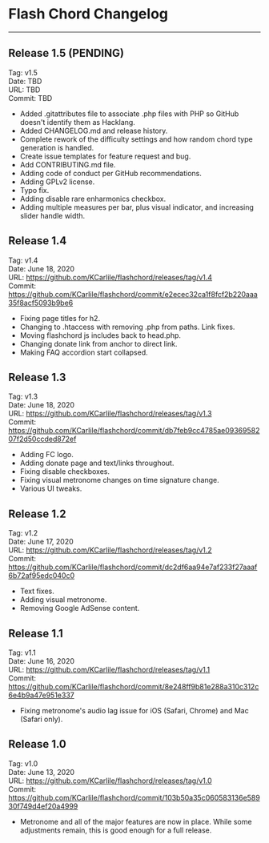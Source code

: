 # Flash Chord Changelog
---

## Release 1.5 (PENDING)
Tag: v1.5<br />
Date: TBD<br />
URL: TBD<br />
Commit: TBD<br />

- Added .gitattributes file to associate .php files with PHP so GitHub doesn't identify them as Hacklang.
- Added CHANGELOG.md and release history.
- Complete rework of the difficulty settings and how random chord type generation is handled.
- Create issue templates for feature request and bug.
- Add CONTRIBUTING.md file.
- Adding code of conduct per GitHub recommendations.
- Adding GPLv2 license.
- Typo fix.
- Adding disable rare enharmonics checkbox.
- Adding multiple measures per bar, plus visual indicator, and increasing slider handle width.


## Release 1.4
Tag: v1.4<br />
Date: June 18, 2020<br />
URL: https://github.com/KCarlile/flashchord/releases/tag/v1.4<br />
Commit: https://github.com/KCarlile/flashchord/commit/e2ecec32ca1f8fcf2b220aaa35f8acf5093b9be6

- Fixing page titles for h2.
- Changing to .htaccess with removing .php from paths. Link fixes.
- Moving flashchord js includes back to head.php.
- Changing donate link from anchor to direct link.
- Making FAQ accordion start collapsed.


## Release 1.3
Tag: v1.3<br />
Date: June 18, 2020<br />
URL: https://github.com/KCarlile/flashchord/releases/tag/v1.3<br />
Commit: https://github.com/KCarlile/flashchord/commit/db7feb9cc4785ae0936958207f2d50ccded872ef

- Adding FC logo.
- Adding donate page and text/links throughout.
- Fixing disable checkboxes.
- Fixing visual metronome changes on time signature change.
- Various UI tweaks.


## Release 1.2
Tag: v1.2<br />
Date: June 17, 2020<br />
URL: https://github.com/KCarlile/flashchord/releases/tag/v1.2<br />
Commit: https://github.com/KCarlile/flashchord/commit/dc2df6aa94e7af233f27aaaf6b72af95edc040c0

- Text fixes.
- Adding visual metronome.
- Removing Google AdSense content.


## Release 1.1
Tag: v1.1<br />
Date: June 16, 2020<br />
URL: https://github.com/KCarlile/flashchord/releases/tag/v1.1<br />
Commit: https://github.com/KCarlile/flashchord/commit/8e248ff9b81e288a310c312c6e4b9a47e951e337

- Fixing metronome's audio lag issue for iOS (Safari, Chrome) and Mac (Safari only).


## Release 1.0
Tag: v1.0<br />
Date: June 13, 2020<br />
URL: https://github.com/KCarlile/flashchord/releases/tag/v1.0<br />
Commit: https://github.com/KCarlile/flashchord/commit/103b50a35c060583136e58930f749d4ef20a4999

- Metronome and all of the major features are now in place. While some adjustments remain, this is good enough for a full release.
